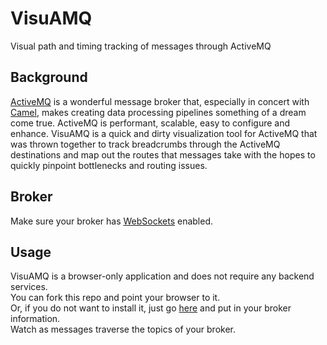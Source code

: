 # VisuAMQ
Visual path and timing tracking of messages through ActiveMQ 

## Background
[ActiveMQ](https://activemq.apache.org) is a wonderful message broker that, especially in concert with [Camel](https://camel.apache.org), makes creating data processing pipelines something of a dream come true. ActiveMQ is performant, scalable, easy to configure and enhance. VisuAMQ is a quick and dirty visualization tool for ActiveMQ that was thrown together to track breadcrumbs through the ActiveMQ destinations and map out the routes that messages take with the hopes to quickly pinpoint bottlenecks and routing issues. 

## Broker
Make sure your broker has [WebSockets](https://activemq.apache.org/websockets) enabled.

## Usage
VisuAMQ is a browser-only application and does not require any backend services.  
You can fork this repo and point your browser to it.  
Or, if you do not want to install it, just go [here](https://maxfortun.github.io/visuamq/) and put in your broker information.  
Watch as messages traverse the topics of your broker.  







